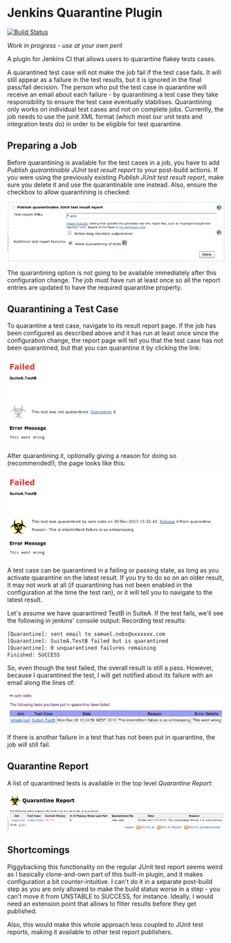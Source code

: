 Jenkins Quarantine Plugin
=========================

[![Build Status](https://buildhive.cloudbees.com/job/samsta/job/quarantine/badge/icon)](https://buildhive.cloudbees.com/job/samsta/job/quarantine/)

*Work in progress - use at your own peril*

A plugin for Jenkins CI that allows users to quarantine flakey tests cases.

A quarantined test case will not make the job fail if the test case fails. It will still appear as a failure in the test results, but it is ignored in the final pass/fail decision. The person who put the test case in quarantine will receive an email about each failure - by quarantining a test case they take responsibility to ensure the test case eventually stabilises. Quarantining only works on individual test cases and not on complete jobs. Currently, the job needs to use the junit XML format (which most our unit tests and integration tests do) in order to be eligible for test quarantine.

Preparing a Job
---------------

Before quarantining is available for the test cases in a job, you have to add *Publish quarantinable JUnit test result report* to your post-build actions. If you were using the previously existing *Publish JUnit test result report*, make sure you delete it and use the quarantinable one instead. Also, ensure the checkbox to allow quarantining is checked:

![Quarantine Configuration](doc/images/config1.png)

The quarantining option is not going to be available immediately after this configuration change. The job must have run at least once so all the report entries are updated to have the required quarantine property.

Quarantining a Test Case
------------------------

To quarantine a test case, navigate to its result report page. If the job has been configured as described above and it has run at least once since the configuration change, the report page will tell you that the test case has not been quarantined, but that you can quarantine it by clicking the link:

![Unquarantined Failure](doc/images/failure1.png)

After quarantining it, optionally giving a reason for doing so (recommended!), the page looks like this:

![Quarantined Failure](doc/images/quarantined1.png)

A test case can be quarantined in a failing or passing state, as long as you activate quarantine on the latest result. If you try to do so on an older result, it may not work at all (if quarantining has not been enabled in the configuration at the time the test ran), or it will tell you to navigate to the latest result.

Let's assume we have quarantined TestB in SuiteA. If the test fails, we'll see the following in jenkins' console output:
Recording test results:
 
    [Quarantine]: sent email to samuel.nobs@xxxxxxx.com
    [Quarantine]: SuiteA.TestB failed but is quarantined
    [Quarantine]: 0 unquarantined failures remaining
    Finished: SUCCESS
 
So, even though the test failed, the overall result is still a pass. However, because I quarantined the test, I will get notified about its failure with an email along the lines of:

![Failure Email](doc/images/mail1.png)

If there is another failure in a test that has not been put in quarantine, the job will still fail.

Quarantine Report
-----------------

A list of quarantined tests is available in the top level *Quarantine Report*:

![Quarantine Report](doc/images/report1.png)

Shortcomings
------------

Piggybacking this functionality on the regular JUnit test report seems weird as I basically clone-and-own part of this built-in plugin, and it makes configuration a bit counter-intuitive. I can't do it in a separate post-build step as you are only allowed to make the build status worse in a step - you can't move it from UNSTABLE to SUCCESS, for instance. Ideally, I would need an extension point that allows to filter results before they get published.

Also, this would make this whole approach less coupled to JUnit test reports, making it available to other test report publishers.

